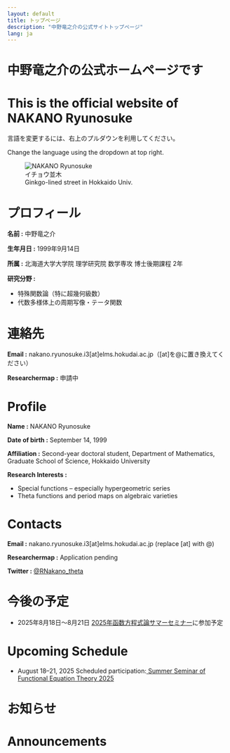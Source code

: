 ```yaml
---
layout: default
title: トップページ
description: "中野竜之介の公式サイトトップページ"
lang: ja
---
```



<!-- ヒーローセクション -->
<div class="hero">
    <h1 class="lang-ja">中野竜之介の公式ホームページです</h1>
    <h1 class="lang-en">This is the official website of NAKANO Ryunosuke</h1>
    <p class="lang-ja">言語を変更するには、右上のプルダウンを利用してください。</p>
    <p class="lang-en">Change the language using the dropdown at top right.</p>
    <figure>
        <img src="assets/img/profile.jpg" alt="NAKANO Ryunosuke" class="profile-image">
        <figcaption class="lang-ja">イチョウ並木</figcaption>
        <figcaption class="lang-en">Ginkgo-lined street in Hokkaido Univ.</figcaption>
    </figure>
</div>
<!-- ===== プロフィールセクション ===== -->
<div class="profile-box">
    <div class="lang-ja">
    <h1>プロフィール</h1>
        <p><strong>名前 :</strong> 中野竜之介</p>
        <p><strong>生年月日 :</strong> 1999年9月14日</p>
        <p><strong>所属 :</strong> 北海道大学大学院 理学研究院 数学専攻 博士後期課程 2年</p>
        <p><strong>研究分野 :</strong></p>
        <ul>
            <li>特殊関数論（特に超幾何級数）</li>
            <li>代数多様体上の周期写像・テータ関数</li>
        </ul>
    <h1>連絡先</h1>
        <p><strong>Email :</strong> nakano.ryunosuke.i3[at]elms.hokudai.ac.jp（[at]を@に置き換えてください）</p>
        <p><strong>Researchermap :</strong> 申請中</p>
    </div>
    <div class="lang-en">
        <h1>Profile</h1>
            <p><strong>Name :</strong> NAKANO Ryunosuke</p>
            <p><strong>Date of birth :</strong> September 14, 1999</p>
            <p><strong>Affiliation :</strong> Second-year doctoral student, Department of Mathematics, Graduate School of Science, Hokkaido University</p>
            <p><strong>Research Interests :</strong></p>
            <ul>
                <li>Special functions – especially hypergeometric series</li>
                <li>Theta functions and period maps on algebraic varieties</li>
            </ul>
        <h1>Contacts</h1>
            <p><strong>Email :</strong> nakano.ryunosuke.i3[at]elms.hokudai.ac.jp (replace [at] with @)</p>
            <p><strong>Researchermap :</strong> Application pending</p>
    </div>
        <p><strong>Twitter :</strong> <a href="https://x.com/RNakano_theta" target="_blank">@RNakano_theta</a></p>
</div>

<div class="profile-box">
    <div class="lang-ja">
        <h1>今後の予定</h1>
        <ul>
            <div class="timeline">
                <li>
                    <span class="date">2025年8月18日〜8月21日</span>
                    <span class="desc"><a href="https://web.tuat.ac.jp/~mmurata/summer/summer2025.html">2025年函数方程式論サマーセミナー</a>に参加予定</span>
                </li>
            </div>
        </ul>
    </div>
    <div class="lang-en">
        <h1>Upcoming Schedule</h1>
        <ul>
            <div class="timeline">
                <li>
                    <span class="date">August 18–21, 2025</span>
                    <span class="desc">Scheduled participation:<a href="https://web.tuat.ac.jp/~mmurata/summer/summer2025.html"> Summer Seminar of Functional Equation Theory 2025</a></span>
                </li>
            </div>
        </ul>
    </div>
</div>

<div class="profile-box">
    <div class="lang-ja">
        <h1>お知らせ</h1>
    </div>
    <div class="lang-en">
        <h1>Announcements</h1>
    </div>
</div>